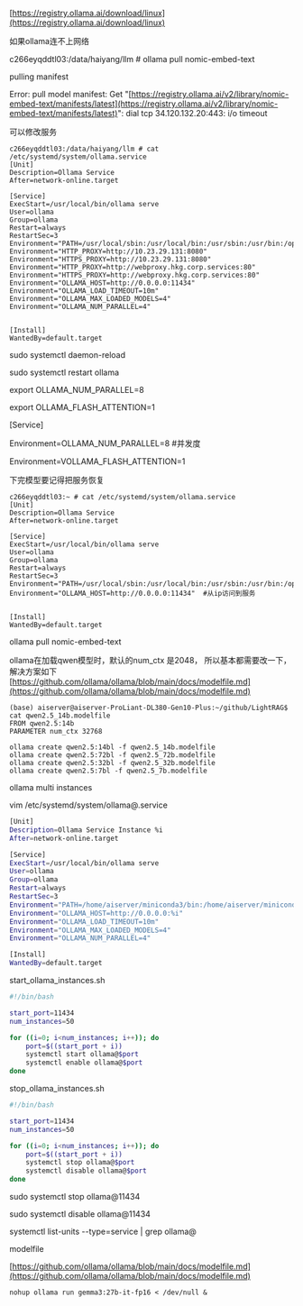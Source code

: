 [https://registry.ollama.ai/download/linux](https://registry.ollama.ai/download/linux)

如果ollama连不上网络

c266eyqddtl03:/data/haiyang/llm # ollama pull nomic-embed-text

pulling manifest

Error: pull model manifest: Get "[https://registry.ollama.ai/v2/library/nomic-embed-text/manifests/latest](https://registry.ollama.ai/v2/library/nomic-embed-text/manifests/latest)": dial tcp 34.120.132.20:443: i/o timeout

可以修改服务

```
c266eyqddtl03:/data/haiyang/llm # cat /etc/systemd/system/ollama.service
[Unit]
Description=Ollama Service
After=network-online.target

[Service]
ExecStart=/usr/local/bin/ollama serve
User=ollama
Group=ollama
Restart=always
RestartSec=3
Environment="PATH=/usr/local/sbin:/usr/local/bin:/usr/sbin:/usr/bin:/opt/puppetlabs/bin"
Environment="HTTP_PROXY=http://10.23.29.131:8080"
Environment="HTTPS_PROXY=http://10.23.29.131:8080"
Environment="HTTP_PROXY=http://webproxy.hkg.corp.services:80"
Environment="HTTPS_PROXY=http://webproxy.hkg.corp.services:80"
Environment="OLLAMA_HOST=http://0.0.0.0:11434"
Environment="OLLAMA_LOAD_TIMEOUT=10m"
Environment="OLLAMA_MAX_LOADED_MODELS=4"
Environment="OLLAMA_NUM_PARALLEL=4"


[Install]
WantedBy=default.target
```

sudo systemctl daemon-reload

sudo systemctl restart ollama

export OLLAMA_NUM_PARALLEL=8

export OLLAMA_FLASH_ATTENTION=1

[Service]

Environment=OLLAMA_NUM_PARALLEL=8  #并发度

Environment=VOLLAMA_FLASH_ATTENTION=1

下完模型要记得把服务恢复

```
c266eyqddtl03:~ # cat /etc/systemd/system/ollama.service
[Unit]
Description=Ollama Service
After=network-online.target

[Service]
ExecStart=/usr/local/bin/ollama serve
User=ollama
Group=ollama
Restart=always
RestartSec=3
Environment="PATH=/usr/local/sbin:/usr/local/bin:/usr/sbin:/usr/bin:/opt/puppetlabs/bin"
Environment="OLLAMA_HOST=http://0.0.0.0:11434"  #从ip访问到服务


[Install]
WantedBy=default.target

```

ollama pull nomic-embed-text

ollama在加载qwen模型时，默认的num_ctx 是2048， 所以基本都需要改一下， 解决方案如下[https://github.com/ollama/ollama/blob/main/docs/modelfile.md](https://github.com/ollama/ollama/blob/main/docs/modelfile.md)

```
(base) aiserver@aiserver-ProLiant-DL380-Gen10-Plus:~/github/LightRAG$ cat qwen2.5_14b.modelfile 
FROM qwen2.5:14b
PARAMETER num_ctx 32768

ollama create qwen2.5:14bl -f qwen2.5_14b.modelfile
ollama create qwen2.5:72bl -f qwen2.5_72b.modelfile
ollama create qwen2.5:32bl -f qwen2.5_32b.modelfile
ollama create qwen2.5:7bl -f qwen2.5_7b.modelfile
```

ollama multi instances

vim /etc/systemd/system/ollama@.service

```bash
[Unit]
Description=Ollama Service Instance %i
After=network-online.target

[Service]
ExecStart=/usr/local/bin/ollama serve
User=ollama
Group=ollama
Restart=always
RestartSec=3
Environment="PATH=/home/aiserver/miniconda3/bin:/home/aiserver/miniconda3/condabin:/usr/local/sbin:/usr/local/bin:/usr/sbin:/usr/bin:/sbin:/bin:/usr/games:/usr/local/games:/snap/bin:/home/aiserver/miniconda3/bin:/usr/local/cuda/bin"
Environment="OLLAMA_HOST=http://0.0.0.0:%i"
Environment="OLLAMA_LOAD_TIMEOUT=10m"
Environment="OLLAMA_MAX_LOADED_MODELS=4"
Environment="OLLAMA_NUM_PARALLEL=4"

[Install]
WantedBy=default.target

```

start_ollama_instances.sh

```bash
#!/bin/bash

start_port=11434
num_instances=50

for ((i=0; i<num_instances; i++)); do
    port=$((start_port + i))
    systemctl start ollama@$port
    systemctl enable ollama@$port
done
```

stop_ollama_instances.sh

```bash
#!/bin/bash

start_port=11434
num_instances=50

for ((i=0; i<num_instances; i++)); do
    port=$((start_port + i))
    systemctl stop ollama@$port
    systemctl disable ollama@$port
done
```

sudo systemctl stop ollama@11434

sudo systemctl disable ollama@11434

systemctl list-units --type=service | grep ollama@

modelfile

[https://github.com/ollama/ollama/blob/main/docs/modelfile.md](https://github.com/ollama/ollama/blob/main/docs/modelfile.md)

```
nohup ollama run gemma3:27b-it-fp16 < /dev/null &
```